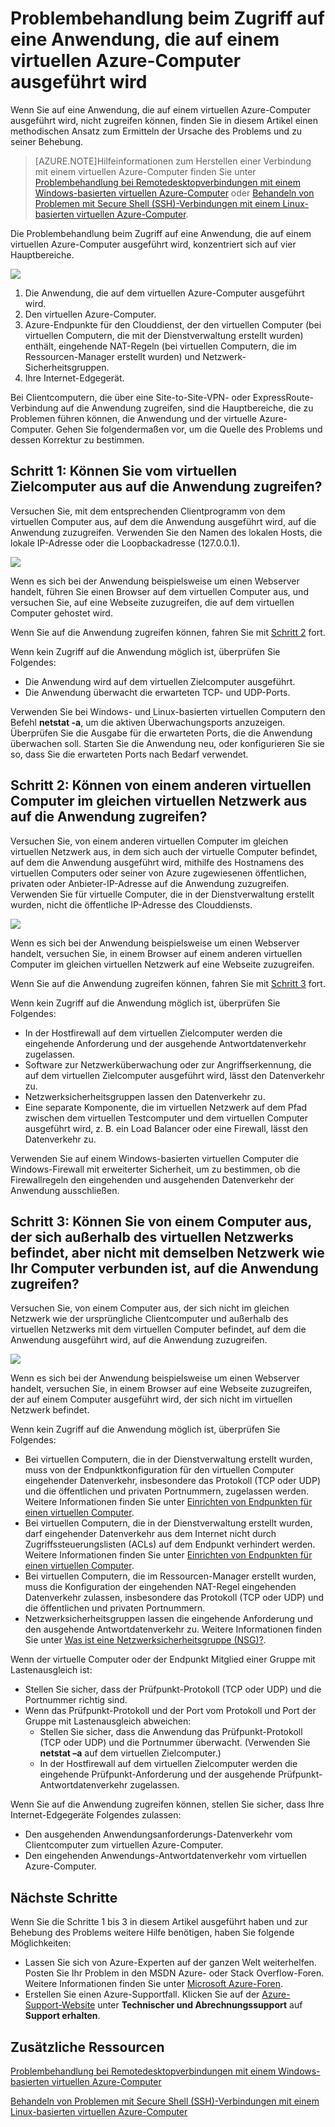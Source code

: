 <properties
	pageTitle="Problembehandlung beim Zugriff auf eine Anwendung, die auf einem virtuellen Azure-Computer ausgeführt wird"
	description="Wenn Sie auf eine Anwendung, die auf einem virtuellen Azure-Computer ausgeführt wird, nicht zugreifen können, führen Sie diese Schritte aus, um die Ursache des Problems zu ermitteln."
	services="virtual-machines"
	documentationCenter=""
	authors="dsk-2015"
	manager="timlt"
	editor=""
	tags="azure-service-management,azure-resource-manager"/>

<tags
	ms.service="virtual-machines"
	ms.workload="infrastructure-services"
	ms.tgt_pltfrm="na"
	ms.devlang="na"
	ms.topic="article"
	ms.date="07/01/2015"
	ms.author="dkshir"/>

# Problembehandlung beim Zugriff auf eine Anwendung, die auf einem virtuellen Azure-Computer ausgeführt wird

Wenn Sie auf eine Anwendung, die auf einem virtuellen Azure-Computer ausgeführt wird, nicht zugreifen können, finden Sie in diesem Artikel einen methodischen Ansatz zum Ermitteln der Ursache des Problems und zu seiner Behebung.

> [AZURE.NOTE]Hilfeinformationen zum Herstellen einer Verbindung mit einem virtuellen Azure-Computer finden Sie unter [Problembehandlung bei Remotedesktopverbindungen mit einem Windows-basierten virtuellen Azure-Computer](virtual-machines-troubleshoot-remote-desktop-connections.md) oder [Behandeln von Problemen mit Secure Shell (SSH)-Verbindungen mit einem Linux-basierten virtuellen Azure-Computer](virtual-machines-troubleshoot-ssh-connections.md).

Die Problembehandlung beim Zugriff auf eine Anwendung, die auf einem virtuellen Azure-Computer ausgeführt wird, konzentriert sich auf vier Hauptbereiche.

![](./media/virtual-machines-troubleshoot-access-application/tshoot_app_access1.png)

1.	Die Anwendung, die auf dem virtuellen Azure-Computer ausgeführt wird.
2.	Den virtuellen Azure-Computer.
3.	Azure-Endpunkte für den Clouddienst, der den virtuellen Computer (bei virtuellen Computern, die mit der Dienstverwaltung erstellt wurden) enthält, eingehende NAT-Regeln (bei virtuellen Computern, die im Ressourcen-Manager erstellt wurden) und Netzwerk-Sicherheitsgruppen.
4.	Ihre Internet-Edgegerät.

Bei Clientcomputern, die über eine Site-to-Site-VPN- oder ExpressRoute-Verbindung auf die Anwendung zugreifen, sind die Hauptbereiche, die zu Problemen führen können, die Anwendung und der virtuelle Azure-Computer. Gehen Sie folgendermaßen vor, um die Quelle des Problems und dessen Korrektur zu bestimmen.

## Schritt 1: Können Sie vom virtuellen Zielcomputer aus auf die Anwendung zugreifen?

Versuchen Sie, mit dem entsprechenden Clientprogramm von dem virtuellen Computer aus, auf dem die Anwendung ausgeführt wird, auf die Anwendung zuzugreifen. Verwenden Sie den Namen des lokalen Hosts, die lokale IP-Adresse oder die Loopbackadresse (127.0.0.1).

![](./media/virtual-machines-troubleshoot-access-application/tshoot_app_access2.png)

Wenn es sich bei der Anwendung beispielsweise um einen Webserver handelt, führen Sie einen Browser auf dem virtuellen Computer aus, und versuchen Sie, auf eine Webseite zuzugreifen, die auf dem virtuellen Computer gehostet wird.

Wenn Sie auf die Anwendung zugreifen können, fahren Sie mit [Schritt 2](#step2) fort.

Wenn kein Zugriff auf die Anwendung möglich ist, überprüfen Sie Folgendes:

- Die Anwendung wird auf dem virtuellen Zielcomputer ausgeführt.
- Die Anwendung überwacht die erwarteten TCP- und UDP-Ports.

Verwenden Sie bei Windows- und Linux-basierten virtuellen Computern den Befehl **netstat -a**, um die aktiven Überwachungsports anzuzeigen. Überprüfen Sie die Ausgabe für die erwarteten Ports, die die Anwendung überwachen soll. Starten Sie die Anwendung neu, oder konfigurieren Sie sie so, dass Sie die erwarteten Ports nach Bedarf verwendet.

## <a id="step2"></a>Schritt 2: Können von einem anderen virtuellen Computer im gleichen virtuellen Netzwerk aus auf die Anwendung zugreifen?

Versuchen Sie, von einem anderen virtuellen Computer im gleichen virtuellen Netzwerk aus, in dem sich auch der virtuelle Computer befindet, auf dem die Anwendung ausgeführt wird, mithilfe des Hostnamens des virtuellen Computers oder seiner von Azure zugewiesenen öffentlichen, privaten oder Anbieter-IP-Adresse auf die Anwendung zuzugreifen. Verwenden Sie für virtuelle Computer, die in der Dienstverwaltung erstellt wurden, nicht die öffentliche IP-Adresse des Clouddiensts.

![](./media/virtual-machines-troubleshoot-access-application/tshoot_app_access3.png)

Wenn es sich bei der Anwendung beispielsweise um einen Webserver handelt, versuchen Sie, in einem Browser auf einem anderen virtuellen Computer im gleichen virtuellen Netzwerk auf eine Webseite zuzugreifen.

Wenn Sie auf die Anwendung zugreifen können, fahren Sie mit [Schritt 3](#step3) fort.

Wenn kein Zugriff auf die Anwendung möglich ist, überprüfen Sie Folgendes:

- In der Hostfirewall auf dem virtuellen Zielcomputer werden die eingehende Anforderung und der ausgehende Antwortdatenverkehr zugelassen.
- Software zur Netzwerküberwachung oder zur Angriffserkennung, die auf dem virtuellen Zielcomputer ausgeführt wird, lässt den Datenverkehr zu.
- Netzwerksicherheitsgruppen lassen den Datenverkehr zu.
- Eine separate Komponente, die im virtuellen Netzwerk auf dem Pfad zwischen dem virtuellen Testcomputer und dem virtuellen Computer ausgeführt wird, z. B. ein Load Balancer oder eine Firewall, lässt den Datenverkehr zu.

Verwenden Sie auf einem Windows-basierten virtuellen Computer die Windows-Firewall mit erweiterter Sicherheit, um zu bestimmen, ob die Firewallregeln den eingehenden und ausgehenden Datenverkehr der Anwendung ausschließen.

## <a id="step3"></a>Schritt 3: Können Sie von einem Computer aus, der sich außerhalb des virtuellen Netzwerks befindet, aber nicht mit demselben Netzwerk wie Ihr Computer verbunden ist, auf die Anwendung zugreifen?

Versuchen Sie, von einem Computer aus, der sich nicht im gleichen Netzwerk wie der ursprüngliche Clientcomputer und außerhalb des virtuellen Netzwerks mit dem virtuellen Computer befindet, auf dem die Anwendung ausgeführt wird, auf die Anwendung zuzugreifen.

![](./media/virtual-machines-troubleshoot-access-application/tshoot_app_access4.png)

Wenn es sich bei der Anwendung beispielsweise um einen Webserver handelt, versuchen Sie, in einem Browser auf eine Webseite zuzugreifen, der auf einem Computer ausgeführt wird, der sich nicht im virtuellen Netzwerk befindet.

Wenn kein Zugriff auf die Anwendung möglich ist, überprüfen Sie Folgendes:

- Bei virtuellen Computern, die in der Dienstverwaltung erstellt wurden, muss von der Endpunktkonfiguration für den virtuellen Computer eingehender Datenverkehr, insbesondere das Protokoll (TCP oder UDP) und die öffentlichen und privaten Portnummern, zugelassen werden. Weitere Informationen finden Sie unter [Einrichten von Endpunkten für einen virtuellen Computer](virtual-machines-set-up-endpoints.md).
- Bei virtuellen Computern, die in der Dienstverwaltung erstellt wurden, darf eingehender Datenverkehr aus dem Internet nicht durch Zugriffssteuerungslisten (ACLs) auf dem Endpunkt verhindert werden. Weitere Informationen finden Sie unter [Einrichten von Endpunkten für einen virtuellen Computer](virtual-machines-set-up-endpoints.md).
- Bei virtuellen Computern, die im Ressourcen-Manager erstellt wurden, muss die Konfiguration der eingehenden NAT-Regel eingehenden Datenverkehr zulassen, insbesondere das Protokoll (TCP oder UDP) und die öffentlichen und privaten Portnummern. 
- Netzwerksicherheitsgruppen lassen die eingehende Anforderung und den ausgehende Antwortdatenverkehr zu. Weitere Informationen finden Sie unter [Was ist eine Netzwerksicherheitsgruppe (NSG)?](virtual-networks-nsg.md).

Wenn der virtuelle Computer oder der Endpunkt Mitglied einer Gruppe mit Lastenausgleich ist:

- Stellen Sie sicher, dass der Prüfpunkt-Protokoll (TCP oder UDP) und die Portnummer richtig sind.
- Wenn das Prüfpunkt-Protokoll und der Port vom Protokoll und Port der Gruppe mit Lastenausgleich abweichen:
	- Stellen Sie sicher, dass die Anwendung das Prüfpunkt-Protokoll (TCP oder UDP) und die Portnummer überwacht. (Verwenden Sie **netstat –a** auf dem virtuellen Zielcomputer.)
	- In der Hostfirewall auf dem virtuellen Zielcomputer werden die eingehende Prüfpunkt-Anforderung und der ausgehende Prüfpunkt-Antwortdatenverkehr zugelassen.

Wenn Sie auf die Anwendung zugreifen können, stellen Sie sicher, dass Ihre Internet-Edgegeräte Folgendes zulassen:

- Den ausgehenden Anwendungsanforderungs-Datenverkehr vom Clientcomputer zum virtuellen Azure-Computer.
- Den eingehenden Anwendungs-Antwortdatenverkehr vom virtuellen Azure-Computer.

## Nächste Schritte

Wenn Sie die Schritte 1 bis 3 in diesem Artikel ausgeführt haben und zur Behebung des Problems weitere Hilfe benötigen, haben Sie folgende Möglichkeiten:

- Lassen Sie sich von Azure-Experten auf der ganzen Welt weiterhelfen. Posten Sie Ihr Problem in den MSDN Azure- oder Stack Overflow-Foren. Weitere Informationen finden Sie unter [Microsoft Azure-Foren](http://azure.microsoft.com/support/forums/).
- Erstellen Sie einen Azure-Supportfall. Klicken Sie auf der [Azure-Support-Website](http://azure.microsoft.com/support/options/) unter **Technischer und Abrechnungssupport** auf **Support erhalten**.

## Zusätzliche Ressourcen

[Problembehandlung bei Remotedesktopverbindungen mit einem Windows-basierten virtuellen Azure-Computer](virtual-machines-troubleshoot-remote-desktop-connections.md)

[Behandeln von Problemen mit Secure Shell (SSH)-Verbindungen mit einem Linux-basierten virtuellen Azure-Computer](virtual-machines-troubleshoot-ssh-connections.md)

<!---HONumber=August15_HO6-->